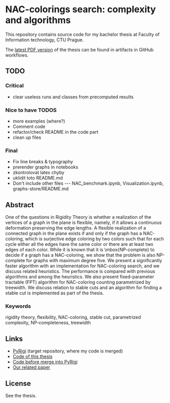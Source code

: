 # NAC-colorings search: complexity and algorithms

This repository contains source code for my bachelor thesis
at Faculty of Information technology, CTU Prague.

The [latest PDF version](https://github.com/Lastaapps/bc_thesis/actions/workflows/latex.yml)
of the thesis can be found in artifacts in GitHub workflows.

## TODO

### Critical
- clear useless runs and classes from precomputed results

### Nice to have TODOS
- more examples (where?)
- Comment code
- refactor/check README in the code part
- clean up files

### Final
- Fix line breaks & typography
- prerender graphs in notebooks
- zkontrolovat latex chyby
- uklidit toto README.md
- Don't include other files --- NAC\_benchmark.ipynb, Visualization.ipynb, graphs-store/README.md


## Abstract

One of the questions in Rigidity Theory is whether a realization of the
vertices of a graph in the plane is flexible, namely, if it allows a continuous
deformation preserving the edge lengths.
A flexible realization of a connected graph in the plane exists if and only if
the graph has a NAC-coloring, which is surjective edge coloring by
two colors such that for each cycle either all the edges have the same color or
there are at least two edges of each color.
While it is known that it is \mbox{NP-complete}
to decide if a graph has a NAC-coloring,
we show that the problem is
also NP-complete for graphs with maximum degree five.
We present a significantly faster algorithm with an implementation for NAC-coloring search,
and we discuss related heuristics.
The performance is compared with previous algorithms and among the heuristics.
We also present fixed-parameter tractable (FPT) algorithm for NAC-coloring counting
parametrized by treewidth.
We discuss relation to stable cuts and an algorithm for finding
a stable cut is implemented as part of the thesis.

### Keywords

rigidity theory, flexibility, NAC-coloring, stable cut, parametrized
complexity, NP-completeness, treewidth

## Links

* [PyRigi](https://github.com/PyRigi/PyRigi) (target repository, where my code is merged)
* [Code of this thesis](https://github.com/Lastaapps/bc_thesis_code/)
* [Code before merge into PyRigi](https://github.com/Lastaapps/PyRigi/)
* [Our related paper](https://www.arxiv.org/abs/2412.13721)

## License

See the thesis.


